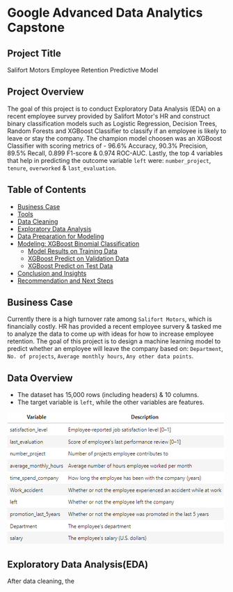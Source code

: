 # Google Advanced Data Analytics Capstone

## Project Title
Salifort Motors Employee Retention Predictive Model

## Project Overview
The goal of this project is to conduct Exploratory Data Analysis (EDA) on a recent employee survey provided by Salifort Motor's HR and construct binary classification models such as Logistic Regression, Decision Trees, Random Forests and XGBoost Classifier to classify if an employee is likely to leave or stay the company. The champion model choosen was an XGBoost Classifier with scoring metrics of - 96.6% Accuracy, 90.3% Precision, 89.5% Recall, 0.899 F1-score & 0.974 ROC-AUC. Lastly, the top 4 variables that help in predicting the outcome variable `left` were: `number_project`, `tenure`, `overworked` & `last_evaluation`.

## Table of Contents
- [Business Case](#business-case)
- [Tools](#tools)
- [Data Cleaning](#data-cleaning) 
- [Exploratory Data Analysis](#exploratory-data-analysis)
- [Data Preparation for Modeling](#data-preparation-for-modeling)
- [Modeling: XGBoost Binomial Classification](#modeling-xgboost-binomial-classification)
  - [Model Results on Training Data](#model-results-on-training-data)
  - [XGBoost Predict on Validation Data](#xgboost-predict-on-validation-data)
  - [XGBoost Predict on Test Data](#xgboost-predict-on-test-data)
- [Conclusion and Insights](#conclusion-and-insights)
- [Recommendation and Next Steps](#recommendation-and-next-steps)

## Business Case
Currently there is a high turnover rate among `Salifort Motors`, which is financially costly. HR has provided a recent employee survery & tasked me to analyze the data to come up with ideas for how to increase employee retention.
The goal of this project is to design a machine learning model to predict whether an employee will leave the company based on: `Department`, `No. of projects`, `Average monthly hours`, `Any other data points`.

## Data Overview
- The dataset has 15,000 rows (including headers) & 10 columns.
- The target variable is `left`, while the other variables are features.

![columns_variables](https://github.com/justin-97/Google-Advanced-Data-Analytics-Capstone/blob/3ae8cc3830d8175facb52d15865eeb39163479fb/Images/Salifort%20Motors%20dataset%20variables.png)

## Exploratory Data Analysis(EDA)
After data cleaning, the


